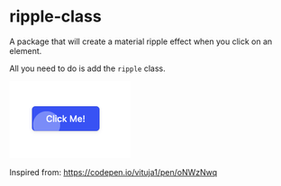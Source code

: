 # ripple-class

A package that will create a material ripple effect when you click on an element.

All you need to do is add the `ripple` class.

![Example](./img/example.png)

Inspired from: https://codepen.io/vituja1/pen/oNWzNwq